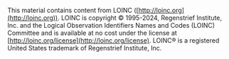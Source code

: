 This material contains content from LOINC ([http://loinc.org](http://loinc.org)). LOINC is copyright © 1995-2024, Regenstrief Institute, Inc. and the Logical Observation Identifiers Names and Codes (LOINC) Committee and is available at no cost under the license at [http://loinc.org/license](http://loinc.org/license). LOINC® is a registered United States trademark of Regenstrief Institute, Inc.
